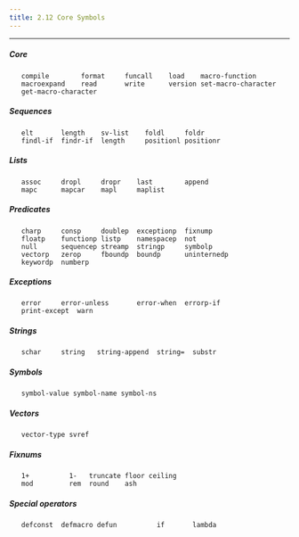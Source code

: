 ```yaml
---
title: 2.12 Core Symbols
---
```


------



##### Core

````
   compile        format     funcall    load    macro-function   
   macroexpand    read       write      version set-macro-character
   get-macro-character
````

##### Sequences

````
   elt       length    sv-list    foldl     foldr
   findl-if  findr-if  length     positionl positionr
````

##### Lists

````
   assoc     dropl     dropr    last        append    
   mapc      mapcar    mapl     maplist
````

##### Predicates

````
   charp     consp     doublep  exceptionp  fixnump
   floatp    functionp listp    namespacep  not
   null      sequencep streamp  stringp     symbolp
   vectorp   zerop     fboundp  boundp      uninternedp
   keywordp  numberp
````

##### Exceptions

````
   error     error-unless       error-when  errorp-if 
   print-except  warn
````

##### Strings

````
   schar     string   string-append  string=  substr
````

##### Symbols

````
   symbol-value symbol-name symbol-ns
````

##### Vectors

````
   vector-type svref
````

##### Fixnums

````
   1+          1-   truncate floor ceiling
   mod         rem  round    ash
````

##### Special operators

````
   defconst  defmacro defun          if       lambda
````
